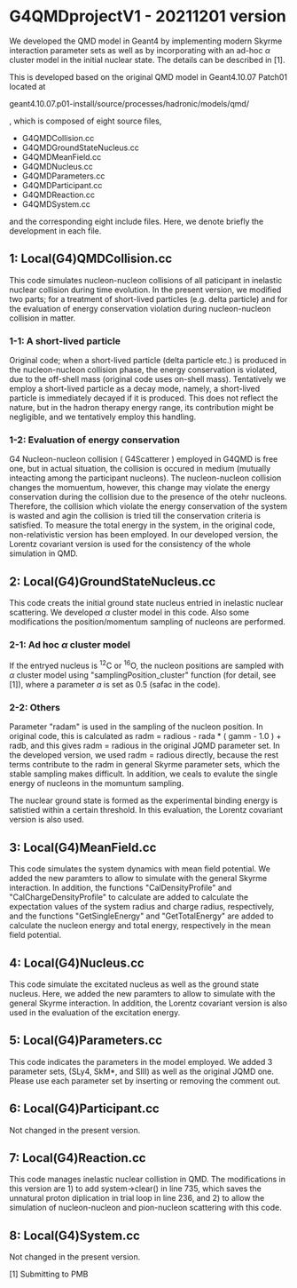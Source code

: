 # G4QMDprojectV1 - 20211201 version

We developed the QMD model in Geant4 by implementing modern Skyrme interaction parameter sets as well as by incorporating with an ad-hoc $\alpha$ cluster model in the initial nuclear state. The details can be described in [1].

This is developed based on the original QMD model in Geant4.10.07 Patch01 located at

geant4.10.07.p01-install/source/processes/hadronic/models/qmd/

, which is composed of eight source files,

- G4QMDCollision.cc
- G4QMDGroundStateNucleus.cc
- G4QMDMeanField.cc
- G4QMDNucleus.cc
- G4QMDParameters.cc
- G4QMDParticipant.cc
- G4QMDReaction.cc
- G4QMDSystem.cc

and the corresponding eight include files. Here, we denote briefly the development in each file.
<!--
We are preparing further developed version to remove other problems
-->

## 1: Local(G4)QMDCollision.cc 
This code simulates nucleon-nucleon collisions of all paticipant in inelastic nuclear collision during time evolution.
In the present version, we modified two parts; for a treatment of short-lived particles (e.g. delta particle) and for the evaluation of energy conservation violation during nucleon-nucleon collision in matter.

### 1-1: A short-lived particle 
Original code; when a short-lived particle (delta particle etc.) is produced in the nucleon-nucleon collision phase, the energy conservation is violated, due to the off-shell mass (original code uses on-shell mass). Tentatively we employ a short-lived particle as a decay mode, namely, a short-lived particle is immediately decayed if it is produced. This does not reflect the nature, but in the hadron therapy energy range, its contribution might be negligible, and we tentatively employ this handling.

### 1-2: Evaluation of energy conservation
G4 Nucleon-nucleon collision ( G4Scatterer ) employed in G4QMD is free one, but in actual situation, the collision is occured in medium (mutually inteacting among the participant nucleons). The nucleon-nucleon collision changes the momuentum, however, this change may violate the energy conservation during the collision due to the presence of the otehr nucleons. Therefore, the collision which violate the energy conservation of the system is wasted and agin the collision is tried till the conservation criteria is satisfied. To measure the total energy in the system, in the original code, non-relativistic version has been employed. In our developed version, the Lorentz covariant version is used for the consistency of the whole simulation in QMD.

## 2: Local(G4)GroundStateNucleus.cc 
This code creats the initial ground state nucleus entried in inelastic nuclear scattering.
We developed $\alpha$ cluster model in this code. Also some modifications the position/momentum sampling of nucleons are performed.

### 2-1: Ad hoc $\alpha$ cluster model
If the entryed nucleus is $^{12}$C or $^{16}$O, the nucleon positions are sampled with $\alpha$ cluster model
using "samplingPosition_cluster" function (for detail, see [1]), where a parameter $a$ is set as 0.5 (safac in the code).

### 2-2: Others
Parameter "radam" is used in the sampling of the nucleon position. In original code, this is calculated as radm = radious - rada * ( gamm - 1.0 ) + radb, and this gives radm = radious in the original JQMD parameter set. In the developed version, we used radm = radious directly, because the rest terms contribute to the radm in general Skyrme parameter sets, which the stable sampling makes difficult.
In addition, we ceals to evalute the single energy of nucleons in the momuntum sampling.

The nuclear ground state is formed as the experimental binding energy is satistied within a certain threshold. In this evaluation, the Lorentz covariant version is also used.

## 3: Local(G4)MeanField.cc 
This code simulates the system dynamics with mean field potential.
We added the new paramters to allow to simulate with the general Skyrme interaction.
In addition, the functions "CalDensityProfile" and "CalChargeDensityProfile" to calculate are added to calculate the expectation values of the system radius and charge radius, respectively, and the functions "GetSingleEnergy" and "GetTotalEnergy" are added to calculate the nucleon energy and total energy, respectively in the mean field potential.

## 4: Local(G4)Nucleus.cc 
This code simulate the excitated nucleus as well as the ground state nucleus.
Here, we added the new paramters to allow to simulate with the general Skyrme interaction.
In addition, the Lorentz covariant version is also used in the evaluation of the excitation energy.

## 5: Local(G4)Parameters.cc 
This code indicates the parameters in the model employed.
We added 3 parameter sets, (SLy4, SkM*, and SIII) as well as the original JQMD one.
Please use each parameter set by inserting or removing the comment out.

## 6: Local(G4)Participant.cc 
Not changed in the present version.

## 7: Local(G4)Reaction.cc 
This code manages inelastic nuclear collistion in QMD. 
The modifications in this version are 1) to add system->clear() in line 735, which saves the unnatural proton diplication in trial loop in line 236, and 2) to allow the simulation of nucleon-nucleon and pion-nucleon scattering with this code.

## 8: Local(G4)System.cc 
Not changed in the present version.

[1] Submitting to PMB
